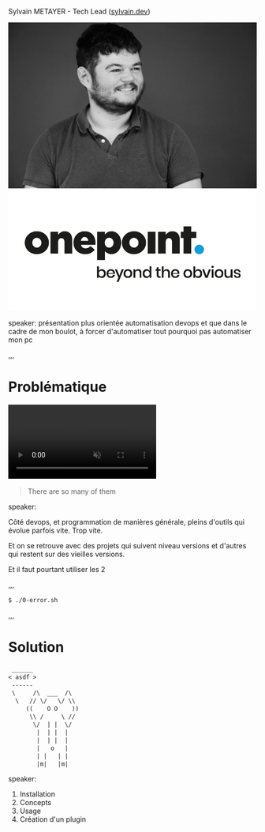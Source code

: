 Sylvain METAYER - Tech Lead ([sylvain.dev](https://sylvain.dev))

<img src="assets/img/photo.png" alt="Photo" id="intro_photo">

<img src="assets/img/logo.png" alt="Logo onepoint" id="intro_logo_op">

speaker: présentation plus orientée automatisation devops et que dans le cadre de mon boulot, à forcer d'automatiser tout pourquoi pas automatiser mon pc

,,,

# Problématique

<video autoplay loop muted>
  <source src="assets/img/so_many_of_them_lotr.mp4" type="video/mp4" />
  Your browser does not support the video tag.
</video>

> There are so many of them

speaker:

Côté devops, et programmation de manières générale, pleins d'outils qui évolue parfois vite. Trop vite.

Et on se retrouve avec des projets qui suivent niveau versions et d'autres qui restent sur des vieilles versions.

Et il faut pourtant utiliser les 2

,,,

```bash
$ ./0-error.sh
```

<span class="img_background" style="--top: 120%; --left: 350px; --width: 600px; --height: 500px; ----cover: auto; --image: url('assets/img/illustrations/crop/Devfest_2023_Affiche_Principal_Couleur_Trex.png')"></span>

,,,

# Solution

```shell
 ______
< asdf >
 ------
 \     /\  ___  /\
  \   // \/   \/ \\
     ((    O O    ))
      \\ /     \ //
       \/  | |  \/
        |  | |  |
        |  | |  |
        |   o   |
        | |   | |
        |m|   |m|
```

speaker:

1. Installation
2. Concepts
3. Usage
4. Création d'un plugin

